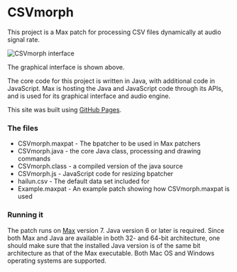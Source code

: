 # CSVmorph

This project is a Max patch for processing CSV files dynamically at audio signal rate.


![CSVmorph interface](http://thomasdahlandersen.net/images/CSVmorph%20interface.png)

  The graphical interface is shown above.

The core code for this project is written in Java, with additional code in JavaScript. Max is hosting the Java and JavaScript code through its APIs, and is used for its graphical interface and audio engine.

This site was built using [GitHub Pages](https://pages.github.com/).

### The files

* CSVmorph.maxpat - The bpatcher to be used in Max patchers
* CSVmorph.java   - the core Java class, processing and drawing commands
* CSVmorph.class  - a compiled version of the java source
* CSVmorph.js     - JavaScript code for resizing bpatcher
* hailun.csv      - The default data set included for
* Example.maxpat  - An example patch showing how CSVmorph.maxpat is used


### Running it
The patch runs on [Max](https://cycling74.com/products/max/) version 7. Java version 6 or later is required. Since both Max and Java are available in both 32- and 64-bit architecture, one should make sure that the installed Java version is of the same bit architecture as that of the Max executable. Both Mac OS and Windows operating systems are supported.

